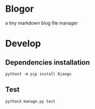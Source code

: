 # Blogor

a tiny markdown blog file manager

# Develop

## Dependencies installation

```shell
python3 -m pip install Django
```

## Test

```shell
python3 manage.py test
```